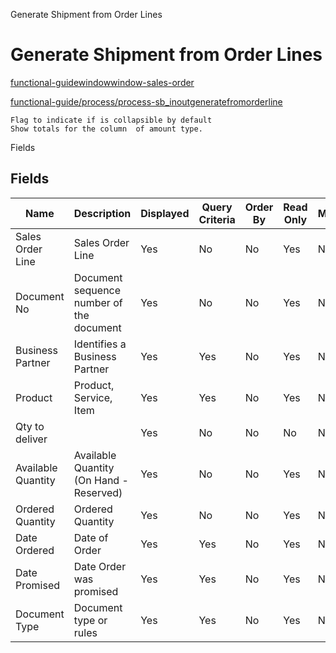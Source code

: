 
Generate Shipment from Order Lines
# Generate Shipment from Order Lines



[functional-guidewindowwindow-sales-order](functional-guidewindowwindow-sales-order.md)

[functional-guide/process/process-sb_inoutgeneratefromorderline](functional-guide/process/process-sb_inoutgeneratefromorderline.md)

```
Flag to indicate if is collapsible by default
Show totals for the column  of amount type.
```
Fields
## Fields




Name               | Description                              | Displayed | Query Criteria | Order By | Read Only | Mandatory
------------------ | ---------------------------------------- | --------- | -------------- | -------- | --------- | ---------
Sales Order Line   | Sales Order Line                         | Yes       | No             | No       | Yes       | No       
Document No        | Document sequence number of the document | Yes       | No             | No       | Yes       | No       
Business Partner   | Identifies a Business Partner            | Yes       | Yes            | No       | Yes       | No       
Product            | Product, Service, Item                   | Yes       | Yes            | No       | Yes       | No       
Qty to deliver     |                                          | Yes       | No             | No       | No        | No       
Available Quantity | Available Quantity (On Hand - Reserved)  | Yes       | No             | No       | Yes       | No       
Ordered Quantity   | Ordered Quantity                         | Yes       | No             | No       | Yes       | No       
Date Ordered       | Date of Order                            | Yes       | Yes            | No       | Yes       | No       
Date Promised      | Date Order was promised                  | Yes       | Yes            | No       | Yes       | No       
Document Type      | Document type or rules                   | Yes       | Yes            | No       | Yes       | No       
